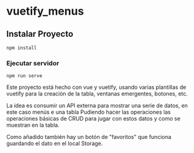 # vuetify_menus

## Instalar Proyecto
```
npm install
```

### Ejecutar servidor
```
npm run serve
```

Este proyecto está hecho con vue y vuetify, usando varias plantillas de vuetify para la creación de la tabla, ventanas emergentes, botones, etc.

La idea es consumir un API externa para mostrar una serie de datos, en este caso menús e una tabla
Pudiendo hacer las operaciones las operaciones básicas de CRUD para jugar con estos datos y como se muestran en la tabla.

Como añadido también hay un botón de "favoritos" que funciona guardando el dato en el local Storage.
